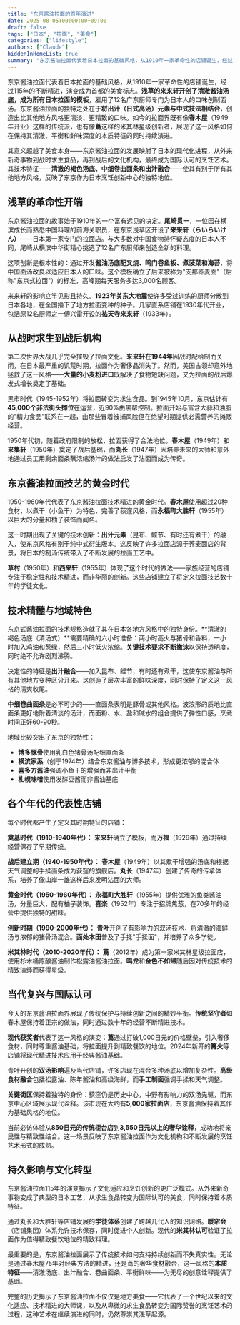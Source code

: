 ```yaml
---
title: "东京酱油拉面的百年演进"
date: 2025-08-05T00:00:00+09:00
draft: false
tags: ["日本", "拉面", "美食"]
categories: ["lifestyle"]
authors: ["Claude"]
hiddenInHomeList: true
summary: "东京酱油拉面代表着日本拉面的基础风格，从1910年一家革命性的店铺诞生，经过115年的不断精进，演变成为首都的美食标志。"
---
```

东京酱油拉面代表着日本拉面的基础风格，从1910年一家革命性的店铺诞生，经过115年的不断精进，演变成为首都的美食标志。**浅草的来来轩开创了清澈酱油汤底，成为所有日本拉面的模板**，雇用了12名广东厨师专门为日本人的口味创制面汤。东京酱油拉面的独特之处在于**将出汁（日式高汤）元素与中式技法相结合**，创造出比其他地方风格更清淡、更精致的口味。如今的拉面界既有像**春木屋**（1949年开业）这样的传统派，也有像**蔦**这样的米其林星级创新者，展现了这一风格如何在保持其清澈、平衡和鲜味深度的本质特征的同时持续演进。

其意义超越了美食本身——东京酱油拉面的发展映射了日本的现代化进程，从外来新奇事物到战时求生食品，再到战后的文化机构，最终成为国际认可的烹饪艺术。其技术特征——**清澈的褐色汤底、中细卷曲面条和出汁融合**——使其有别于所有其他地方风格，反映了东京作为日本烹饪创新中心的独特地位。

## 浅草的革命性开端

东京酱油拉面的故事始于1910年的一个富有远见的决定。**尾崎贯一**，一位因在横滨成长而熟悉中国料理的前海关职员，在东京浅草区开设了**来来轩（らいらいけん）**——日本第一家专门的拉面店。与大多数对中国食物持怀疑态度的日本人不同，尾崎从横滨中华街精心挑选了12名广东厨师来创造全新的料理。

这项创新是根本性的：通过开发**酱油汤底配叉烧、鸣门卷鱼板、煮菠菜和海苔**，将中国面汤改良以适应日本人的口味。这个模板确立了后来被称为"支那荞麦面"（后称"东京式拉面"）的标准，高峰期每天服务多达3,000名顾客。

来来轩的影响立竿见影且持久。**1923年关东大地震**使许多受过训练的厨师分散到日本各地，在全国播下了地方拉面变种的种子。几家直系店铺在1930年代开业，包括原12名厨师之一傅兴雷开设的**祐天寺来来轩**（1933年）。

## 从战时求生到战后机构

第二次世界大战几乎完全摧毁了拉面文化。**来来轩在1944年**因战时配给制而关闭，在日本最严重的饥荒时期，拉面作为奢侈品消失了。然而，美国占领却意外地拯救了这一风格——**大量的小麦粉进口**既解决了食物短缺问题，又为拉面的战后爆发式增长奠定了基础。

黑市时代（1945-1952年）将拉面转变为求生食品。到1945年10月，东京估计有**45,000个非法街头摊位**在运营，近90%由黑帮控制。拉面开始与富含大蒜和油脂的"精力食品"联系在一起，由那些冒着被捕风险但在绝望时期提供必需营养的摊贩经营。

1950年代初，随着政府限制的放松，拉面获得了合法地位。**春木屋**（1949年）和**来集轩**（1950年）奠定了战后基础，而**丸长**（1947年）因培养未来的大师和意外地通过员工用剩余面条蘸浓缩汤汁的做法启发了沾面而成为传奇。

## 东京酱油拉面技艺的黄金时代

1950-1960年代代表了东京酱油拉面技术精进的黄金时代。**春木屋**使用超过20种食材，以煮干（小鱼干）为特色，完善了荻窪风格，而**永福町大胜轩**（1955年）以巨大的分量和柚子装饰而闻名。

这一时期出现了关键的技术创新：**出汁元素**（昆布、鲣节、有时还有煮干）的融入，使东京风格有别于纯中式衍生版本。这反映了许多拉面店源于荞麦面店的背景，将日本的制汤传统带入了不断发展的拉面工艺中。

**草村**（1950年）和**西来轩**（1955年）体现了这个时代的做法——家族经营的店铺专注于稳定性和技术精进，而非华丽的创新。这些店铺建立了将定义拉面技艺数十年的学徒文化。

## 技术精髓与地域特色

东京式酱油拉面的技术规格造就了其在日本各地方风格中的独特身份。**清澈的褐色汤底（清汤式）**需要精确的六小时准备：两小时高火与猪骨和香料，一小时加入鸡油和葱绿，然后三小时低火浓缩。**关键技术要求不断撇沫**以保持透明度，同时绝不允许剧烈沸腾。

决定性的特征是**出汁融合**——加入昆布、鲣节，有时还有煮干，这使东京酱油与所有其他地方变种区分开来。这创造了层次丰富的鲜味深度，同时保持了定义这一风格的清爽收尾。

**中细卷曲面条**是必不可少的——直面条表明是豚骨或其他风格。波浪形的质地比直面条更好地附着清淡的汤汁，而面粉、水、盐和碱水的组合提供了弹性口感，烹煮时间正好60-90秒。

地域比较突出了东京的独特性：
- **博多豚骨**使用乳白色猪骨汤配细直面条
- **横滨家系**（创于1974年）结合东京酱油与博多技术，形成更浓郁的混合体
- **喜多方酱油**强调小鱼干的增强而非出汁平衡
- **札幌味噌**使用发酵豆酱而非酱油基底

## 各个年代的代表性店铺

每个时代都产生了定义其时期特征的店铺：

**奠基时代（1910-1940年代）：** **来来轩**确立了模板，而**万福**（1929年）通过持续经营保存了早期传统。

**战后建立期（1940-1950年代）：** **春木屋**（1949年）以其煮干增强的汤底和根据天气调整的手揉面条成为荻窪的旗舰店。**丸长**（1947年）创建了传奇的传承体系，培养了像山岸一雄这样后来发明沾面的大师。

**黄金时代（1950-1960年代）：** **永福町大胜轩**（1955年）提供优雅的鱼类酱油汤，分量巨大，配有柚子装饰。**喜楽**（1952年）专注于招牌焦葱，在70多年的经营中提供独特的甜味。

**创新时期（1990-2000年代）：** **青叶**开创了有影响力的双汤技术，将清澈的海鲜汤与浓郁的猪骨汤混合。**面处本田**普及了手揉"手揉面"，并培养了众多学徒。

**米其林时代（2010-2020年代）：** **蔦**（2012年）成为第一家米其林星级拉面店，使用杉木桶陈酿酱油制作松露油酱油拉面。**鸣龙**和**金色不如帰**随后因对传统技术的精致演绎而获得星级。

## 当代复兴与国际认可

今天的东京酱油拉面界展现了传统保护与持续创新之间的精妙平衡。**传统坚守者**如春木屋保持着正宗的做法，同时通过数十年的经营不断精进技术。

**现代获奖者**代表了这一风格的演变：**蔦**通过打破1,000日元的价格壁垒，引入奢侈食材，同时尊重酱油基础，将拉面提升到精致餐饮的地位。2024年新开的**篝火**等店铺将现代精进技术应用于经典酱油基础。

青叶开创的**双汤影响**遍及当代店铺，许多店现在混合多种汤底以增加复杂性。**高级食材融合**包括松露油、陈年酱油和高级海鲜，而**手工制面**强调手揉和天气调整。

**关键街区**保持着独特的身份：荻窪仍是历史中心，中野有影响力的双汤先驱，而东京中心区域展示现代诠释。该市现在大约有**5,000家拉面店**，东京酱油保持着其作为基础风格的地位。

当前必访体验从**850日元的传统柜台店**到**3,550日元以上的奢华诠释**，成功地将亲民性与精致性结合。这一场景反映了东京酱油拉面作为文化机构和不断发展的烹饪艺术形式的成熟。

## 持久影响与文化转型

东京酱油拉面115年的演变揭示了文化适应和烹饪创新的更广泛模式。从外来新奇事物变成了典型的日本工艺，从求生食品转变为国际认可的美食，同时保持着本质特征。

通过丸长和大胜轩等店铺发展的**学徒体系**创建了跨越几代人的知识网络。**暖帘会**（店铺集团）体系允许技术保存，同时促进个人创新。现代的**米其林认可**验证了拉面作为值得精致餐饮地位的精致料理。

最重要的是，东京酱油拉面展示了传统技术如何支持持续创新而不失真实性。无论是通过春木屋75年对经典方法的精进，还是蔦的奢华食材融合，这一风格的**本质特征**——清澈汤底、出汁融合、卷曲面条、平衡鲜味——为无尽的创意诠释提供了基础。

完整的历史揭示了东京酱油拉面不仅仅是地方美食——它代表了一个世纪以来的文化适应、技术精进的大师课，以及从卑微的求生食品转变为国际赞誉的烹饪艺术的过程，这种艺术在继续演进的同时，仍然尊崇其浅草起源。